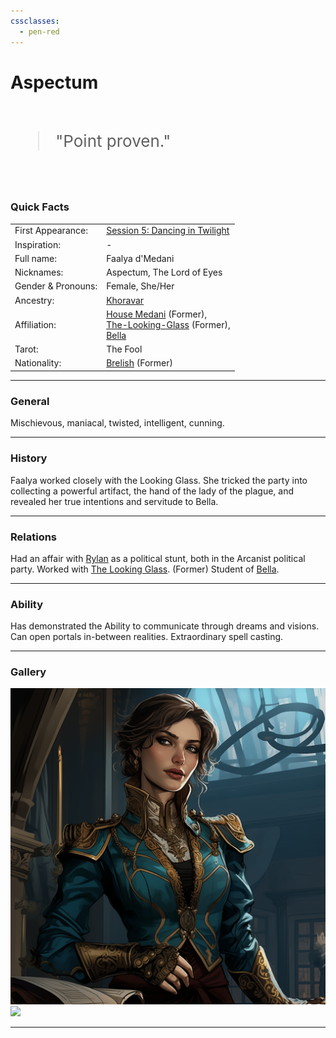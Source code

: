 ```yaml
---
cssclasses:
  - pen-red
---
```

<link rel="stylesheet" href="https://cdn.jsdelivr.net/npm/rpg-awesome@latest/css/rpg-awesome.min.css"> 
<link rel="stylesheet" href="https://cdn.jsdelivr.net/npm/remixicon@4.5.0/fonts/remixicon.min.css"> 

# Aspectum <i class="ra ra-bleeding-eye"></i> 

<br>
<span style="font-size: 26px;">
<blockquote>
"Point proven."
</blockquote>
</span>
<br>


### Quick Facts

|                    |                                                                                                                                                                   |
| ------------------ | ----------------------------------------------------------------------------------------------------------------------------------------------------------------- |
| First Appearance:  | [Session 5: Dancing in Twilight](../Session-Notes/-1-Gathering-Storms/Session-5--Dancing-in-Twilight.md)                                                         |
| Inspiration:       | -                                                                                                                                                                 |
| Full name:         | Faalya d'Medani                                                                                                                                                   |
| Nicknames:         | Aspectum, The Lord of Eyes                                                                                                                                        |
| Gender & Pronouns: | Female, She/Her                                                                                                                                                   |
| Ancestry:          | [Khoravar](https://eberron.fandom.com/wiki/Half-elf)                                                                                                              |
| Affiliation:       | [House Medani](https://eberron.fandom.com/wiki/House_Medani) (Former), <br> [The-Looking-Glass](../Groups/The-Looking-Glass.md) (Former), <br> [Bella](Bella.md) |
| Tarot:             | The Fool                                                                                                                                                          |
| Nationality:       | [Brelish](https://eberron.fandom.com/wiki/Breland) (Former)                                                                                                       |
***
### General <i class="ri-checkbox-blank-line"></i>
Mischievous, maniacal, twisted, intelligent, cunning.

***
### History <i class="ri-history-line"></i>
Faalya worked closely with the Looking Glass.
She tricked the party into collecting a powerful artifact, the hand of the lady of the plague, and revealed her true intentions and servitude to Bella.

***
### Relations <i class="ri-user-line"></i>
Had an affair with [Rylan](Rylan.md) as a political stunt, both in the Arcanist political party.
Worked with [The Looking Glass](../Groups/The-Looking-Glass.md). (Former)
Student of [Bella](Bella.md).

***
### Ability <i class="ri-star-line"></i>
Has demonstrated the Ability <i class="ri-star-line"></i> to communicate through dreams and visions. Can open portals in-between realities. Extraordinary spell casting.

***
### Gallery <i class="ri-image-line"></i>

![Fallya1](-images/Fallya1.png)
![](../../../../../../Pasted%20image%2020241130103105.png)
***
